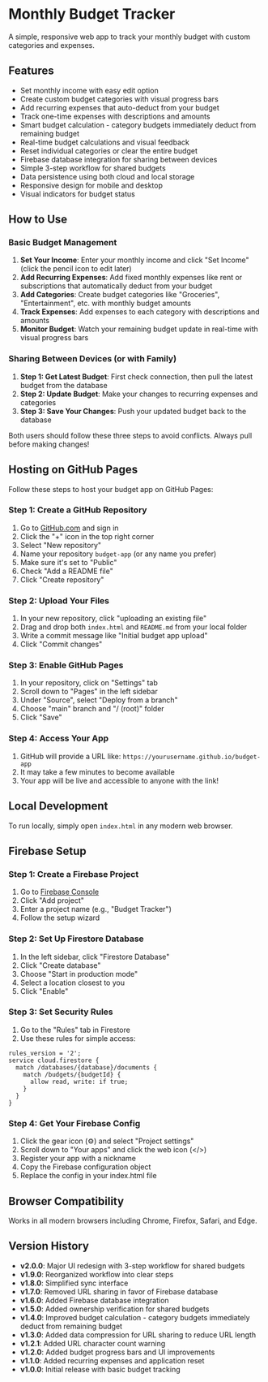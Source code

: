 # Monthly Budget Tracker

A simple, responsive web app to track your monthly budget with custom categories and expenses.

## Features

- Set monthly income with easy edit option
- Create custom budget categories with visual progress bars
- Add recurring expenses that auto-deduct from your budget
- Track one-time expenses with descriptions and amounts
- Smart budget calculation - category budgets immediately deduct from remaining budget
- Real-time budget calculations and visual feedback
- Reset individual categories or clear the entire budget
- Firebase database integration for sharing between devices
- Simple 3-step workflow for shared budgets
- Data persistence using both cloud and local storage
- Responsive design for mobile and desktop
- Visual indicators for budget status

## How to Use

### Basic Budget Management
1. **Set Your Income**: Enter your monthly income and click "Set Income" (click the pencil icon to edit later)
2. **Add Recurring Expenses**: Add fixed monthly expenses like rent or subscriptions that automatically deduct from your budget
3. **Add Categories**: Create budget categories like "Groceries", "Entertainment", etc. with monthly budget amounts
4. **Track Expenses**: Add expenses to each category with descriptions and amounts
5. **Monitor Budget**: Watch your remaining budget update in real-time with visual progress bars

### Sharing Between Devices (or with Family)
1. **Step 1: Get Latest Budget**: First check connection, then pull the latest budget from the database
2. **Step 2: Update Budget**: Make your changes to recurring expenses and categories
3. **Step 3: Save Your Changes**: Push your updated budget back to the database

Both users should follow these three steps to avoid conflicts. Always pull before making changes!

## Hosting on GitHub Pages

Follow these steps to host your budget app on GitHub Pages:

### Step 1: Create a GitHub Repository
1. Go to [GitHub.com](https://github.com) and sign in
2. Click the "+" icon in the top right corner
3. Select "New repository"
4. Name your repository `budget-app` (or any name you prefer)
5. Make sure it's set to "Public"
6. Check "Add a README file"
7. Click "Create repository"

### Step 2: Upload Your Files
1. In your new repository, click "uploading an existing file"
2. Drag and drop both `index.html` and `README.md` from your local folder
3. Write a commit message like "Initial budget app upload"
4. Click "Commit changes"

### Step 3: Enable GitHub Pages
1. In your repository, click on "Settings" tab
2. Scroll down to "Pages" in the left sidebar
3. Under "Source", select "Deploy from a branch"
4. Choose "main" branch and "/ (root)" folder
5. Click "Save"

### Step 4: Access Your App
1. GitHub will provide a URL like: `https://yourusername.github.io/budget-app`
2. It may take a few minutes to become available
3. Your app will be live and accessible to anyone with the link!

## Local Development

To run locally, simply open `index.html` in any modern web browser.

## Firebase Setup

### Step 1: Create a Firebase Project
1. Go to [Firebase Console](https://console.firebase.google.com/)
2. Click "Add project"
3. Enter a project name (e.g., "Budget Tracker")
4. Follow the setup wizard

### Step 2: Set Up Firestore Database
1. In the left sidebar, click "Firestore Database"
2. Click "Create database"
3. Choose "Start in production mode"
4. Select a location closest to you
5. Click "Enable"

### Step 3: Set Security Rules
1. Go to the "Rules" tab in Firestore
2. Use these rules for simple access:
```
rules_version = '2';
service cloud.firestore {
  match /databases/{database}/documents {
    match /budgets/{budgetId} {
      allow read, write: if true;
    }
  }
}
```

### Step 4: Get Your Firebase Config
1. Click the gear icon (⚙️) and select "Project settings"
2. Scroll down to "Your apps" and click the web icon (</>) 
3. Register your app with a nickname
4. Copy the Firebase configuration object
5. Replace the config in your index.html file

## Browser Compatibility

Works in all modern browsers including Chrome, Firefox, Safari, and Edge.

## Version History

- **v2.0.0**: Major UI redesign with 3-step workflow for shared budgets
- **v1.9.0**: Reorganized workflow into clear steps
- **v1.8.0**: Simplified sync interface
- **v1.7.0**: Removed URL sharing in favor of Firebase database
- **v1.6.0**: Added Firebase database integration
- **v1.5.0**: Added ownership verification for shared budgets
- **v1.4.0**: Improved budget calculation - category budgets immediately deduct from remaining budget
- **v1.3.0**: Added data compression for URL sharing to reduce URL length
- **v1.2.1**: Added URL character count warning
- **v1.2.0**: Added budget progress bars and UI improvements
- **v1.1.0**: Added recurring expenses and application reset
- **v1.0.0**: Initial release with basic budget tracking